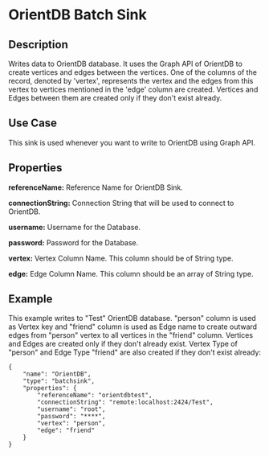 # OrientDB Batch Sink

Description
-----------

Writes data to OrientDB database. It uses the Graph API of OrientDB to create vertices and edges between the vertices.
One of the columns of the record, denoted by 'vertex', represents the vertex and the edges from this vertex to
vertices mentioned in the 'edge' column are created. Vertices and Edges between them are created only if they don't
exist already.

Use Case
--------

This sink is used whenever you want to write to OrientDB using Graph API.

Properties
----------

**referenceName:** Reference Name for OrientDB Sink.

**connectionString:** Connection String that will be used to connect to OrientDB.

**username:** Username for the Database.

**password:** Password for the Database.

**vertex:** Vertex Column Name. This column should be of String type.

**edge:** Edge Column Name. This column should be an array of String type.

Example
-------

This example writes to "Test" OrientDB database. "person" column is used as Vertex key and "friend" column is used as
Edge name to create outward edges from "person" vertex to all vertices in the "friend" column. Vertices and Edges are
created only if they don't already exist. Vertex Type of "person" and Edge Type "friend" are also created if they
don't exist already:

    {
        "name": "OrientDB",
        "type": "batchsink",
        "properties": {
            "referenceName": "orientdbtest",
            "connectionString": "remote:localhost:2424/Test",
            "username": "root",
            "password": "****",
            "vertex": "person",
            "edge": "friend"
        }
    }

